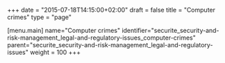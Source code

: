 +++
date = "2015-07-18T14:15:00+02:00"
draft = false
title = "Computer crimes"
type = "page"

[menu.main]
name="Computer crimes"
identifier="securite_security-and-risk-management_legal-and-regulatory-issues_computer-crimes"
parent="securite_security-and-risk-management_legal-and-regulatory-issues"
weight = 100
+++